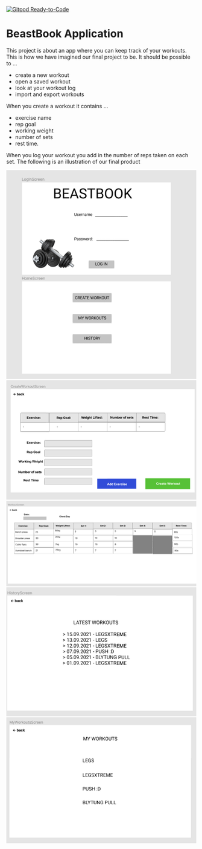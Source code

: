 [![Gitpod Ready-to-Code](https://img.shields.io/badge/Gitpod-Ready--to--Code-blue?logo=gitpod)](https://gitpod.stud.ntnu.no/#https://gitlab.stud.idi.ntnu.no/it1901/groups-2021/gr2132/gr2132)

# BeastBook Application
This project is about an app where you can keep track of your workouts.
This is how we have imagined our final project to be.
It should be possible to ...
- create a new workout
- open a saved workout
- look at your workout log 
- import and export workouts

When you create a workout it contains ...
- exercise name
- rep goal
- working weight
- number of sets
- rest time.

When you log your workout you add in the number of reps taken on each set. 
The following is an illustration of our final product

<img src="docs/release1/Login+homeScreen.png"></img>
<img src="docs/release1/Create_workout.png"></img>
<img src="docs/release1/Workout.png"></img>
<img src="docs/release1/History.png"></img>
<img src="docs/release1/MyWorkouts.png"></img>

